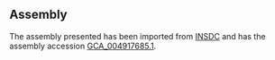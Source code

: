 
Assembly
--------

The assembly presented has been imported from 
[INSDC](http://www.insdc.org) and has the assembly accession
[GCA\_004917685.1](http://www.ebi.ac.uk/ena/data/view/GCA_004917685.1).

